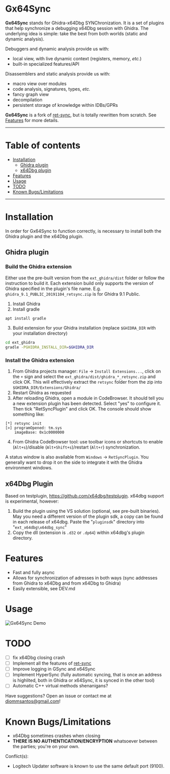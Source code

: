 # Gx64Sync

**Gx64Sync** stands for Ghidra-x64Dbg SYNChronization. It is a set
of plugins that help synchronize a debugging x64Dbg session with Ghidra.
The underlying idea is simple: take the best from both worlds (static and
dynamic analysis).

Debuggers and dynamic analysis provide us with:

* local view, with live dynamic context (registers, memory, *etc.*)
* built-in specialized features/API

Disassemblers and static analysis provide us with:

* macro view over modules
* code analysis, signatures, types, *etc.*
* fancy graph view
* decompilation
* persistent storage of knowledge within IDBs/GPRs

**Gx64Sync** is a fork of [ret-sync](https://github.com/bootleg/ret-sync), 
but is totally rewritten from scratch. See [Features](#features) for more
details.


-------------------------------------------------------------------------------
# Table of contents

- [Installation](#installation)
  - [Ghidra plugin](#ghidra-plugin)
  - [x64Dbg plugin](#x64dbg-plugin)
- [Features](#Features)
- [Usage](#usage)
- [TODO](#todo)
- [Known Bugs/Limitations](#known-bugslimitations)
-------------------------------------------------------------------------------

# Installation

In order for Gx64Sync to function correctly, is necessary to install both the Ghidra plugin and the x64Dbg plugin. 

## Ghidra plugin

### Build the Ghidra extension

Either use the pre-built version from the `ext_ghidra/dist` folder or follow the instruction to build it.
Each extension build only supports the version of Ghidra specified in the plugin's file name.
E.g. `ghidra_9.1_PUBLIC_20191104_retsync.zip` is for Ghidra 9.1 Public.

1. Install Ghidra
2. Install gradle

```bash
apt install gradle
```

3. Build extension for your Ghidra installation (replace `$GHIDRA_DIR` with your installation directory)

```bash
cd ext_ghidra
gradle -PGHIDRA_INSTALL_DIR=$GHIDRA_DIR
```

### Install the Ghidra extension

1. From Ghidra projects manager: ``File`` -> ``Install Extensions...``, click on the
   `+` sign and select the `ext_ghidra/dist/ghidra_*_retsync.zip` and click OK.
   This will effectively extract the `retsync` folder from the zip into
   `$GHIDRA_DIR/Extensions/Ghidra/`
2. Restart Ghidra as requested
3. After reloading Ghidra, open a module in CodeBrowser. It should tell you a
   new extension plugin has been detected. Select "yes" to configure it. Then
   tick "RetSyncPlugin" and click OK. The console should show something like:

```
[*] retsync init
[>] programOpened: tm.sys
    imageBase: 0x1c0000000
```

4. From Ghidra CodeBrowser tool: use toolbar icons or shortcuts to enable (``Alt+s``)/disable (``Alt+Shift+s``)/restart (``Alt+r``)
   synchronization.

A status window is also available from ``Windows`` -> ``RetSyncPlugin``. You
generally want to drop it on the side to integrate it with the Ghidra
environment windows.


## x64Dbg Plugin

Based on testplugin,  https://github.com/x64dbg/testplugin. x64dbg support is experimental, however:

1. Build the plugin using the VS solution (optional, see pre-built binaries).
   May you need a different version of the plugin sdk,
   a copy can be found in each release of x64dbg.
   Paste the "``pluginsdk``" directory into "``ext_x64dbg\x64dbg_sync``"
2. Copy the dll (extension is ``.d32`` or ``.dp64``) within x64dbg's plugin directory.

# Features
* Fast and fully async
* Allows for synchronization of adresses in both ways (sync addresses from Ghidra to x64Dbg and from x64Dbg to Ghidra)
* Easily extensible, see DEV.md
    
# Usage

![Gx64Sync Demo ](/docs/Gx64SyncDemo.gif)



# TODO

- [ ] fix x64Dbg closing crash
- [ ] Implement all the features of [ret-sync](https://github.com/bootleg/ret-sync)
- [ ] Improve logging in GSync and x64Sync
- [ ] Implement HyperSync (fully automatic syncing, that is once an address is highlited,
both in Ghidra or x64Sync, it is synced in the other tool)
- [ ] Automatic C++ virtual methods shenanigans?

Have suggestions? Open an issue or contact me at diommsantos@gmail.com!

# Known Bugs/Limitations

- x64Dbg sometimes crashes when closing
- **THERE IS NO AUTHENTICATION/ENCRYPTION** whatsoever between the parties; you're on your own.

Conflict(s):

- Logitech Updater software is known to use the same default port (9100).


